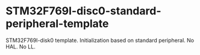 # STM32F769I-disc0-standard-peripheral-template
 STM32F769I-disk0 template. Initialization based on standard peripheral. No HAL. No LL.
